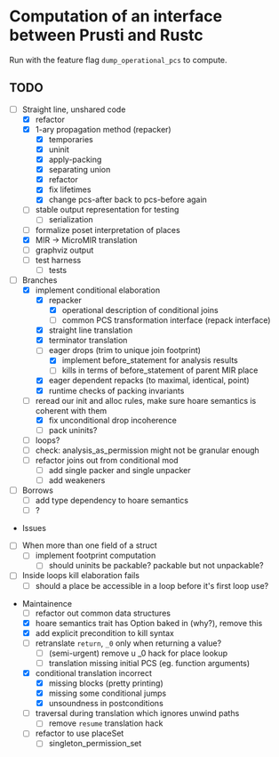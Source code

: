 # Computation of an interface between Prusti and Rustc 

Run with the feature flag ``dump_operational_pcs`` to compute. 

## TODO

 - [ ] Straight line, unshared code
    - [x] refactor
    - [x] 1-ary propagation method (repacker)
        - [x] temporaries
        - [x] uninit
        - [x] apply-packing
        - [x] separating union
        - [x] refactor
        - [x] fix lifetimes
        - [x] change pcs-after back to pcs-before again
    - [ ] stable output representation for testing
        - [ ] serialization
    - [ ] formalize poset interpretation of places
    - [x] MIR -> MicroMIR translation
    - [ ] graphviz output
    - [ ] test harness
        - [ ] tests
 - [ ] Branches
    - [x] implement conditional elaboration
        - [x] repacker
            - [x] operational description of conditional joins
            - [ ] common PCS transformation interface (repack interface)
        - [x] straight line translation
        - [x] terminator translation
        - [ ] eager drops (trim to unique join footprint)
            - [x] implement before_statement for analysis results
            - [ ] kills in terms of before_statement of parent MIR place
        - [x] eager dependent repacks (to maximal, identical, point)
        - [x] runtime checks of packing invariants
    - [ ] reread our init and alloc rules, make sure hoare semantics is coherent with them
        - [x] fix unconditional drop incoherence
        - [ ] pack uninits?
    - [ ] loops?
    - [ ] check: analysis_as_permission might not be granular enough
    - [ ] refactor joins out from conditional mod
        - [ ] add single packer and single unpacker
        - [ ] add weakeners
 - [ ] Borrows 
    - [ ] add type dependency to hoare semantics
    - [ ] ? 

- Issues
 - [ ] When more than one field of a struct 
    - [ ] implement footprint computation
        - [ ] should uninits be packable? packable but not unpackable?
 - [ ] Inside loops kill elaboration fails
    - [ ] should a place be accessible in a loop before it's first loop use?

- Maintainence
    - [ ] refactor out common data structures
    - [x] hoare semantics trait has Option baked in (why?), remove this 
    - [x] add explicit precondition to kill syntax
    - [ ] retranslate ``return``, ``_0`` only when returning a value?
        - [ ] (semi-urgent) remove u _0 hack for place lookup
        - [ ] translation missing initial PCS (eg. function arguments)
    - [x] conditional translation incorrect
        - [x] missing blocks (pretty printing)
        - [x] missing some conditional jumps
        - [x] unsoundness in postconditions
    - [ ] traversal during translation which ignores unwind paths
        - [ ] remove ``resume`` translation hack
    - [ ] refactor to use placeSet
        - [ ] singleton_permission_set

